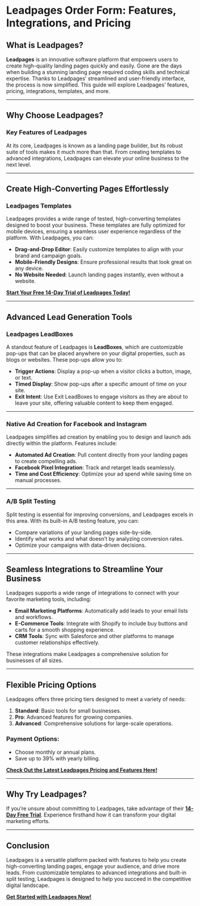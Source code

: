 # Leadpages Order Form: Features, Integrations, and Pricing

## What is Leadpages?

**Leadpages** is an innovative software platform that empowers users to create high-quality landing pages quickly and easily. Gone are the days when building a stunning landing page required coding skills and technical expertise. Thanks to Leadpages’ streamlined and user-friendly interface, the process is now simplified. This guide will explore Leadpages’ features, pricing, integrations, templates, and more.

---

## Why Choose Leadpages?

### Key Features of Leadpages

At its core, Leadpages is known as a landing page builder, but its robust suite of tools makes it much more than that. From creating templates to advanced integrations, Leadpages can elevate your online business to the next level.

---

## Create High-Converting Pages Effortlessly

### Leadpages Templates

Leadpages provides a wide range of tested, high-converting templates designed to boost your business. These templates are fully optimized for mobile devices, ensuring a seamless user experience regardless of the platform. With Leadpages, you can:

- **Drag-and-Drop Editor**: Easily customize templates to align with your brand and campaign goals.
- **Mobile-Friendly Designs**: Ensure professional results that look great on any device.
- **No Website Needed**: Launch landing pages instantly, even without a website.

[**Start Your Free 14-Day Trial of Leadpages Today!**](https://bit.ly/LEadPages)

---

## Advanced Lead Generation Tools

### Leadpages LeadBoxes

A standout feature of Leadpages is **LeadBoxes**, which are customizable pop-ups that can be placed anywhere on your digital properties, such as blogs or websites. These pop-ups allow you to:

- **Trigger Actions**: Display a pop-up when a visitor clicks a button, image, or text.
- **Timed Display**: Show pop-ups after a specific amount of time on your site.
- **Exit Intent**: Use Exit LeadBoxes to engage visitors as they are about to leave your site, offering valuable content to keep them engaged.

---

### Native Ad Creation for Facebook and Instagram

Leadpages simplifies ad creation by enabling you to design and launch ads directly within the platform. Features include:

- **Automated Ad Creation**: Pull content directly from your landing pages to create compelling ads.
- **Facebook Pixel Integration**: Track and retarget leads seamlessly.
- **Time and Cost Efficiency**: Optimize your ad spend while saving time on manual processes.

---

### A/B Split Testing

Split testing is essential for improving conversions, and Leadpages excels in this area. With its built-in A/B testing feature, you can:

- Compare variations of your landing pages side-by-side.
- Identify what works and what doesn’t by analyzing conversion rates.
- Optimize your campaigns with data-driven decisions.

---

## Seamless Integrations to Streamline Your Business

Leadpages supports a wide range of integrations to connect with your favorite marketing tools, including:

- **Email Marketing Platforms**: Automatically add leads to your email lists and workflows.
- **E-Commerce Tools**: Integrate with Shopify to include buy buttons and carts for a smooth shopping experience.
- **CRM Tools**: Sync with Salesforce and other platforms to manage customer relationships effectively.

These integrations make Leadpages a comprehensive solution for businesses of all sizes.

---

## Flexible Pricing Options

Leadpages offers three pricing tiers designed to meet a variety of needs:

1. **Standard**: Basic tools for small businesses.
2. **Pro**: Advanced features for growing companies.
3. **Advanced**: Comprehensive solutions for large-scale operations.

### Payment Options:
- Choose monthly or annual plans.
- Save up to 39% with yearly billing.

[**Check Out the Latest Leadpages Pricing and Features Here!**](https://bit.ly/LEadPages)

---

## Why Try Leadpages?

If you’re unsure about committing to Leadpages, take advantage of their [**14-Day Free Trial**](https://bit.ly/LEadPages). Experience firsthand how it can transform your digital marketing efforts.

---

## Conclusion

Leadpages is a versatile platform packed with features to help you create high-converting landing pages, engage your audience, and drive more leads. From customizable templates to advanced integrations and built-in split testing, Leadpages is designed to help you succeed in the competitive digital landscape.

[**Get Started with Leadpages Now!**](https://bit.ly/LEadPages)
